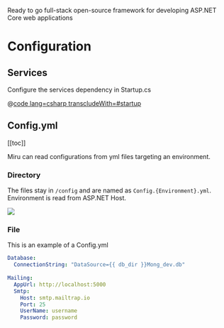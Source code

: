 <!--
Configuration

Config.yml
  TODO: same as appconfig.json
-->

Ready to go full-stack open-source framework for developing ASP.NET Core web applications

# Configuration

## Services

Configure the services dependency in Startup.cs

@[code lang=csharp transcludeWith=#startup](@/samples/Mong/src/Mong/Startup.cs)

## Config.yml

[[toc]]

Miru can read configurations from yml files targeting an environment.

### Directory

The files stay in `/config` and are named as `Config.{Environment}.yml`. Environment is read from ASP.NET Host.

![](/Config.yml-Folder.png)

### File

This is an example of a Config.yml

```yml
Database:
  ConnectionString: "DataSource={{ db_dir }}Mong_dev.db"
  
Mailing:
  AppUrl: http://localhost:5000
  Smtp:
    Host: smtp.mailtrap.io
    Port: 25
    UserName: username
    Password: password
```


